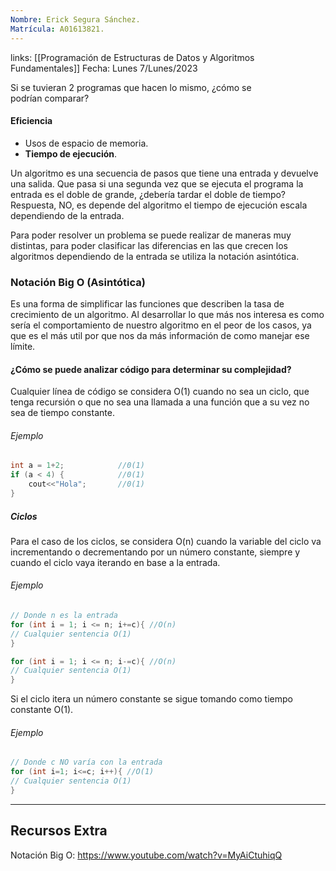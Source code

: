 ```yaml
---
Nombre: Erick Segura Sánchez.
Matrícula: A01613821.
---
```

links: [[Programación de Estructuras de Datos y Algoritmos Fundamentales]]
Fecha: Lunes 7/Lunes/2023

Si se tuvieran 2 programas que hacen lo mismo, ¿cómo se  
podrían comparar?
#### Eficiencia
- Usos de espacio de memoria.
- **Tiempo de ejecución**.

Un algoritmo es una secuencia de pasos que tiene una entrada y devuelve una salida. Que pasa si una segunda vez que se ejecuta el programa la entrada es el doble de grande, ¿debería tardar el doble de tiempo? Respuesta, NO, es depende del algoritmo el tiempo de ejecución escala dependiendo de la entrada.

Para poder resolver un problema se puede realizar de maneras muy distintas, para poder clasificar las diferencias en las que crecen los algoritmos dependiendo de la entrada se utiliza la notación asintótica.

### Notación Big O (Asintótica)
Es una forma de simplificar las funciones que describen la tasa de crecimiento de un algoritmo. Al desarrollar lo que más nos interesa es como sería el comportamiento de nuestro algoritmo en el peor de los casos, ya que es el más util por que nos da más información de como manejar ese límite.


#### ¿Cómo se puede analizar código para determinar su complejidad?

Cualquier línea de código se considera O(1) cuando no sea un ciclo, que tenga recursión o que no sea una llamada a una función que a su vez no sea de tiempo constante. 
###### Ejemplo
```cpp
int a = 1+2;            //0(1)
if (a < 4) {            //0(1)
	cout<<"Hola";       //0(1)
}          
```

##### Ciclos

Para el caso de los ciclos, se considera O(n) cuando la variable del ciclo va incrementando o decrementando por un número constante, siempre y cuando el ciclo vaya iterando en base a la entrada.
###### Ejemplo
```cpp
// Donde n es la entrada
for (int i = 1; i <= n; i+=c){ //O(n)
// Cualquier sentencia O(1)
}

for (int i = 1; i <= n; i-=c){ //O(n)
// Cualquier sentencia O(1)
}
```

Si el ciclo itera un número constante se sigue tomando como tiempo constante O(1).

###### Ejemplo
```cpp
// Donde c NO varía con la entrada 
for (int i=1; i<=c; i++){ //O(1)
// Cualquier sentencia O(1)
}
```




----
## Recursos Extra
Notación Big O:
https://www.youtube.com/watch?v=MyAiCtuhiqQ

